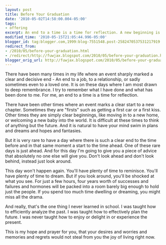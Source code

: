 ```yaml
---
layout: post
title: Before Your Graduation
date: '2010-05-02T14:58:00.004-05:00'
tags:
- offering
excerpt: An end to a time is a time for reflection. A new beginning is time for anticipation. Graduation is both.
modified_time: '2010-05-15T21:05:44.996-05:00'
blogger_id: tag:blogger.com,1999:blog-7551548.post-2582470537531217919
redirect_from: 
- /2010/05/before-your-graduation.html
- /redirect/http://fuwjax.blogspot.com/2010/05/before-your-graduation.html
blogger_orig_url: http://fuwjax.blogspot.com/2010/05/before-your-graduation.html
---
```


There have been many times in my life where an event sharply marked a clear and decisive end - An end to a job, to a relationship, or sadly sometimes even to a loved one. It is on these days where I am most drawn to deep remembrance. I try to remember what I have done and what has been done to me. For me, an end to a time is a time for reflection.

There have been other times where an event marks a clear start to a new chapter. Sometimes they are "firsts" such as getting a first car or a first kiss. Other times they are simply clear beginnings, like moving in to a new home, or welcoming a new baby into the world. It is difficult at these times to think of anything but the future. And it is natural to have your mind swim in plans and dreams and hopes and fantasies.

But it is very rare to have a day where there is such a clear end to the time before and in that same moment a start to the time ahead. One of these rare days is just ahead. And for this day I'm going to give you a piece of advice that absolutely no one else will give you. Don't look ahead and don't look behind, instead just look around.

This day won't happen again. You'll have plenty of time to reminisce. You'll have plenty of time to dream. But if you look around, you'll be shocked at what you see. For just a few hours, four years worth of successes and failures and hormones will be packed into a room barely big enough to hold just the people. If you spend too much time dwelling or dreaming, you might miss all the drama.

And really, that's the one thing I never learned in school. I was taught how to efficiently analyze the past. I was taught how to effectively plan the future. I was never taught how to enjoy or delight in or experience the present.

This is my hope and prayer for you, that your desires and worries and memories and regrets would not steal from you the joy of living right now.